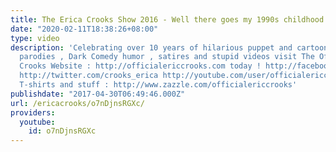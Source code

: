 ```yaml
---
title: The Erica Crooks Show 2016 - Well there goes my 1990s childhood
date: "2020-02-11T18:38:26+08:00"
type: video
description: 'Celebrating over 10 years of hilarious puppet and cartoon animation
  parodies , Dark Comedy humor , satires and stupid videos visit The Official Erica
  Crooks Website : http://officialericcrooks.com today ! http://facebook.com/officialericcrooks
  http://twitter.com/crooks_erica http://youtube.com/user/officialericcrooks http://Instagram.com/officialericcrooks/
  T-shirts and stuff : http://www.zazzle.com/officialericcrooks'
publishdate: "2017-04-30T06:49:46.000Z"
url: /ericacrooks/o7nDjnsRGXc/
providers:
  youtube:
    id: o7nDjnsRGXc
---
```

